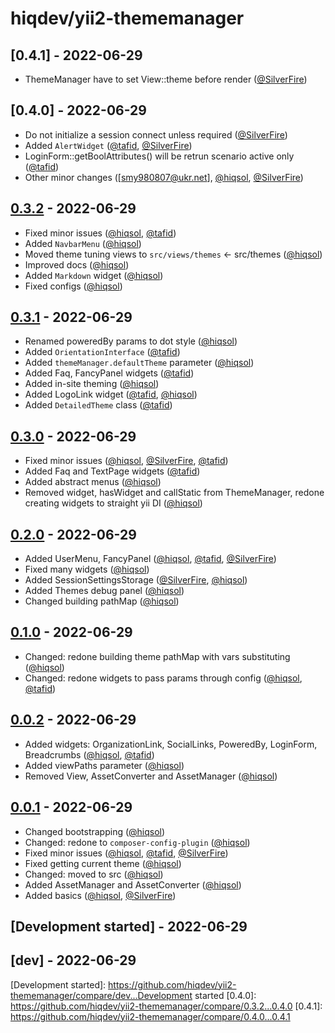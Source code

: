 # hiqdev/yii2-thememanager

## [0.4.1] - 2022-06-29

- ThemeManager have to set View::theme before render ([@SilverFire])

## [0.4.0] - 2022-06-29

- Do not initialize a session connect unless required ([@SilverFire])
- Added `AlertWidget` ([@tafid], [@SilverFire])
- LoginForm::getBoolAttributes() will be retrun scenario active only ([@tafid])
- Other minor changes ([smy980807@ukr.net], [@hiqsol], [@SilverFire])

## [0.3.2] - 2022-06-29

- Fixed minor issues ([@hiqsol], [@tafid])
- Added `NavbarMenu` ([@hiqsol])
- Moved theme tuning views to `src/views/themes` <- src/themes ([@hiqsol])
- Improved docs ([@hiqsol])
- Added `Markdown` widget ([@hiqsol])
- Fixed configs ([@hiqsol])

## [0.3.1] - 2022-06-29

- Renamed poweredBy params to dot style ([@hiqsol])
- Added `OrientationInterface` ([@tafid])
- Added `themeManager.defaultTheme` parameter ([@hiqsol])
- Added Faq, FancyPanel widgets ([@tafid])
- Added in-site theming ([@hiqsol])
- Added LogoLink widget ([@tafid], [@hiqsol])
- Added `DetailedTheme` class ([@tafid])

## [0.3.0] - 2022-06-29

- Fixed minor issues ([@hiqsol], [@SilverFire], [@tafid])
- Added Faq and TextPage widgets ([@tafid])
- Added abstract menus ([@hiqsol])
- Removed widget, hasWidget and callStatic from ThemeManager, redone creating widgets to straight yii DI ([@hiqsol])

## [0.2.0] - 2022-06-29

- Added UserMenu, FancyPanel ([@hiqsol], [@tafid], [@SilverFire])
- Fixed many widgets ([@hiqsol])
- Added SessionSettingsStorage ([@SilverFire], [@hiqsol])
- Added Themes debug panel ([@hiqsol])
- Changed building pathMap ([@hiqsol])

## [0.1.0] - 2022-06-29

- Changed: redone building theme pathMap with vars substituting ([@hiqsol])
- Changed: redone widgets to pass params through config ([@hiqsol], [@tafid])

## [0.0.2] - 2022-06-29

- Added widgets: OrganizationLink, SocialLinks, PoweredBy, LoginForm, Breadcrumbs ([@hiqsol], [@tafid])
- Added viewPaths parameter ([@hiqsol])
- Removed View, AssetConverter and AssetManager ([@hiqsol])

## [0.0.1] - 2022-06-29

- Changed bootstrapping ([@hiqsol])
- Changed: redone to `composer-config-plugin` ([@hiqsol])
- Fixed minor issues ([@hiqsol], [@tafid], [@SilverFire])
- Fixed getting current theme ([@hiqsol])
- Changed: moved to src ([@hiqsol])
- Added AssetManager and AssetConverter ([@hiqsol])
- Added basics ([@hiqsol], [@SilverFire])

## [Development started] - 2022-06-29

## [dev] - 2022-06-29

[@hiqsol]: https://github.com/hiqsol
[sol@hiqdev.com]: https://github.com/hiqsol
[@SilverFire]: https://github.com/SilverFire
[d.naumenko.a@gmail.com]: https://github.com/SilverFire
[@tafid]: https://github.com/tafid
[andreyklochok@gmail.com]: https://github.com/tafid
[@BladeRoot]: https://github.com/BladeRoot
[bladeroot@gmail.com]: https://github.com/BladeRoot
[Under development]: https://github.com/hiqdev/yii2-thememanager/compare/0.3.2...HEAD
[0.2.0]: https://github.com/hiqdev/yii2-thememanager/compare/0.1.0...0.2.0
[0.1.0]: https://github.com/hiqdev/yii2-thememanager/compare/0.0.2...0.1.0
[0.0.2]: https://github.com/hiqdev/yii2-thememanager/compare/0.0.1...0.0.2
[0.0.1]: https://github.com/hiqdev/yii2-thememanager/releases/tag/0.0.1
[0.3.0]: https://github.com/hiqdev/yii2-thememanager/compare/0.2.0...0.3.0
[0.3.1]: https://github.com/hiqdev/yii2-thememanager/compare/0.3.0...0.3.1
[0.3.2]: https://github.com/hiqdev/yii2-thememanager/compare/0.3.1...0.3.2
[Development started]: https://github.com/hiqdev/yii2-thememanager/compare/dev...Development started
[0.4.0]: https://github.com/hiqdev/yii2-thememanager/compare/0.3.2...0.4.0
[0.4.1]: https://github.com/hiqdev/yii2-thememanager/compare/0.4.0...0.4.1
